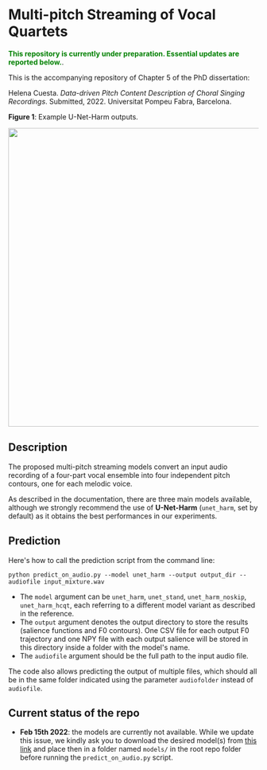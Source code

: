 # Multi-pitch Streaming of Vocal Quartets

<span style="color:green">**This repository is currently under preparation. Essential updates are reported below.**</span>.

This is the accompanying repository of Chapter 5 of the PhD dissertation:

Helena Cuesta. _Data-driven Pitch Content Description of Choral Singing Recordings_. Submitted, 2022.
Universitat Pompeu Fabra, Barcelona.

**Figure 1**: Example U-Net-Harm outputs.

<img src="https://user-images.githubusercontent.com/5990088/154234442-883670d8-807b-4520-83b4-315ca86ff518.png" width="600"/>

## Description

The proposed multi-pitch streaming models convert an input audio recording of a four-part vocal ensemble into four independent pitch contours, one for each melodic voice.

As described in the documentation, there are three main models available, although we strongly recommend the use of **U-Net-Harm** (`unet_harm`, set by default) as it obtains the best performances in our experiments.

## Prediction

Here's how to call the prediction script from the command line:

``python predict_on_audio.py --model unet_harm --output output_dir --audiofile input_mixture.wav``

* The `model` argument can be `unet_harm`, `unet_stand`, `unet_harm_noskip`, `unet_harm_hcqt`, each referring to a different model variant as described in the reference.
* The `output` argument denotes the output directory to store the results (salience functions and F0 contours). One CSV file for each output F0 trajectory and one NPY file with each output salience will be stored
in this directory inside a folder with the model's name.
* The `audiofile` argument should be the full path to the input audio file.

The code also allows predicting the output of multiple files, which should all be in the same folder indicated using the parameter `audiofolder` instead of `audiofile`.

## Current status of the repo
* **Feb 15th 2022**: the models are currently not available. While we update this issue, we kindly ask you to download the desired model(s) from
<a href="https://drive.google.com/drive/folders/1-P3MWlMeZstfeUqXloCxYP-e79URG89X?usp=sharing">this link</a> and place then in a folder named `models/` in the root repo folder before running the `predict_on_audio.py` script.
